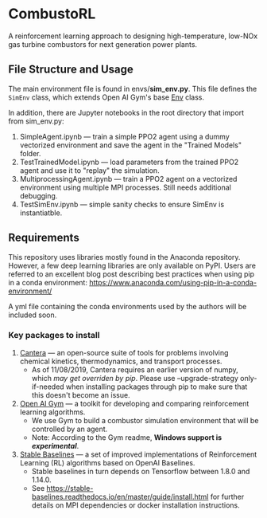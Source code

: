 # CombustoRL

A reinforcement learning approach to designing high-temperature, low-NOx gas turbine combustors for next generation power plants.

## File Structure and Usage

The main environment file is found in envs/**sim_env.py**. This file defines the `SimEnv` class, which extends Open AI Gym's base [Env](https://github.com/openai/gym/blob/master/gym/core.py) class.

In addition, there are Jupyter notebooks in the root directory that import from sim_env.py:

1. SimpleAgent.ipynb — train a simple PPO2 agent using a dummy vectorized environment and save the agent in the "Trained Models" folder.
2. TestTrainedModel.ipynb — load parameters from the trained PPO2 agent and use it to "replay" the simulation.
3. MultiprocessingAgent.ipynb — train a PPO2 agent on a vectorized environment using multiple MPI processes. Still needs additional debugging.
4. TestSimEnv.ipynb — simple sanity checks to ensure SimEnv is instantiatble.

## Requirements

This repository uses libraries mostly found in the Anaconda repository. However, a few deep learning libraries are only available on PyPI. Users are referred to an excellent blog post describing best practices when using pip in a conda environment: <https://www.anaconda.com/using-pip-in-a-conda-environment/>

A yml file containing the conda environments used by the authors will be included soon.

### Key packages to install

1. [Cantera](https://cantera.org) — an open-source suite of tools for problems involving chemical kinetics, thermodynamics, and transport processes.
    - As of 11/08/2019, Cantera requires an earlier version of numpy, which *may get overriden by pip*. Please use –upgrade-strategy only-if-needed when installing packages through pip to make sure that this doesn't become an issue.
2. [Open AI Gym](https://gym.openai.com/) — a toolkit for developing and comparing reinforcement learning algorithms.
    - We use Gym to build a combustor simulation environment that will be controlled by an agent.
    - Note: According to the Gym readme, **Windows support is *experimental***.
3. [Stable Baselines](https://stable-baselines.readthedocs.io/en/master) — a set of improved implementations of Reinforcement Learning (RL) algorithms based on OpenAI Baselines.
   - Stable baselines in turn depends on Tensorflow between 1.8.0 and 1.14.0.
   - See <https://stable-baselines.readthedocs.io/en/master/guide/install.html> for further details on MPI dependencies or docker installation instructions.
